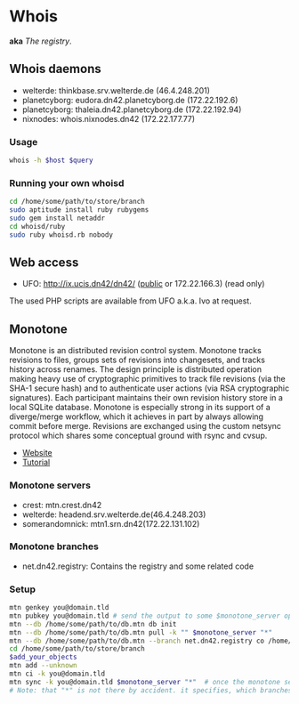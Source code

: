 # Whois
**aka** _The registry_.

## Whois daemons
 * welterde: thinkbase.srv.welterde.de (46.4.248.201)
 * planetcyborg: eudora.dn42.planetcyborg.de (172.22.192.6)
 * planetcyborg: thaleia.dn42.planetcyborg.de (172.22.192.94)
 * nixnodes: whois.nixnodes.dn42 (172.22.177.77)

### Usage
```sh
whois -h $host $query
```

### Running your own whoisd
```sh
cd /home/some/path/to/store/branch
sudo aptitude install ruby rubygems
sudo gem install netaddr
cd whoisd/ruby
sudo ruby whoisd.rb nobody
```

## Web access
* UFO: http://ix.ucis.dn42/dn42/ ([public](http://ix.ucis.nl/dn42/) or 172.22.166.3) (read only)

The used PHP scripts are available from UFO a.k.a. Ivo at request.

## Monotone
Monotone is an distributed revision control system. Monotone tracks revisions to files, groups sets of revisions into changesets, and tracks history across renames. The design principle is distributed operation making heavy use of cryptographic primitives to track file revisions (via the SHA-1 secure hash) and to authenticate user actions (via RSA cryptographic signatures). Each participant maintains their own revision history store in a local SQLite database. Monotone is especially strong in its support of a diverge/merge workflow, which it achieves in part by always allowing commit before merge. Revisions are exchanged using the custom netsync protocol which shares some conceptual ground with rsync and cvsup.
 * [Website](http://monotone.ca/)
 * [Tutorial](http://monotone.ca/docs/Tutorial.html)

### Monotone servers
 * crest: mtn.crest.dn42
 * welterde: headend.srv.welterde.de(46.4.248.203)
 * somerandomnick: mtn1.srn.dn42(172.22.131.102)

### Monotone branches
 * net.dn42.registry: Contains the registry and some related code

### Setup
```sh
mtn genkey you@domain.tld
mtn pubkey you@domain.tld # send the output to some $monotone_server operator(do NOT send the keypair!)
mtn --db /home/some/path/to/db.mtn db init
mtn --db /home/some/path/to/db.mtn pull -k "" $monotone_server "*"
mtn --db /home/some/path/to/db.mtn --branch net.dn42.registry co /home/some/path/to/store/branch
cd /home/some/path/to/store/branch
$add_your_objects
mtn add --unknown
mtn ci -k you@domain.tld
mtn sync -k you@domain.tld $monotone_server "*"  # once the monotone server operator has deployed your key
# Note: that "*" is not there by accident. it specifies, which branches to sync, the default is to sync none!
```